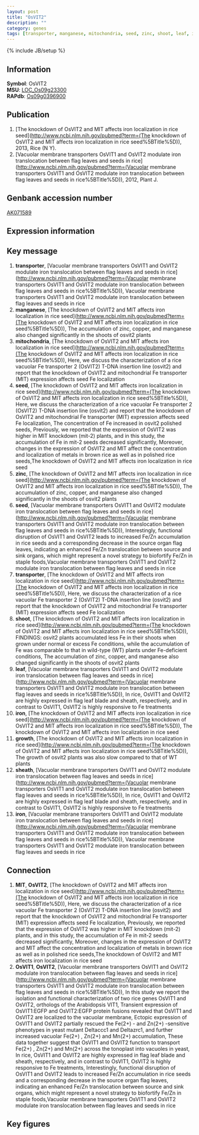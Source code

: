 ```yaml
---
layout: post
title: "OsVIT2"
description: ""
category: genes
tags: [transporter, manganese, mitochondria, seed, zinc, shoot, leaf, iron, growth, sheath]
---
```

{% include JB/setup %}

## Information
__Symbol__: OsVIT2  
__MSU__: [LOC_Os09g23300](http://rice.plantbiology.msu.edu/cgi-bin/ORF_infopage.cgi?orf=LOC_Os09g23300)  
__RAPdb__: [Os09g0396900](http://rapdb.dna.affrc.go.jp/viewer/gbrowse_details/irgsp1?name=Os09g0396900)  

## Publication
1. [The knockdown of OsVIT2 and MIT affects iron localization in rice seed](http://www.ncbi.nlm.nih.gov/pubmed?term=(The knockdown of OsVIT2 and MIT affects iron localization in rice seed%5BTitle%5D)), 2013, Rice (N Y).
2. [Vacuolar membrane transporters OsVIT1 and OsVIT2 modulate iron translocation between flag leaves and seeds in rice](http://www.ncbi.nlm.nih.gov/pubmed?term=(Vacuolar membrane transporters OsVIT1 and OsVIT2 modulate iron translocation between flag leaves and seeds in rice%5BTitle%5D)), 2012, Plant J.

## Genbank accession number
[AK071589](http://www.ncbi.nlm.nih.gov/nuccore/AK071589)

## Expression information

## Key message
1. __transporter__, [Vacuolar membrane transporters OsVIT1 and OsVIT2 modulate iron translocation between flag leaves and seeds in rice](http://www.ncbi.nlm.nih.gov/pubmed?term=(Vacuolar membrane transporters OsVIT1 and OsVIT2 modulate iron translocation between flag leaves and seeds in rice%5BTitle%5D)), Vacuolar membrane transporters OsVIT1 and OsVIT2 modulate iron translocation between flag leaves and seeds in rice
2. __manganese__, [The knockdown of OsVIT2 and MIT affects iron localization in rice seed](http://www.ncbi.nlm.nih.gov/pubmed?term=(The knockdown of OsVIT2 and MIT affects iron localization in rice seed%5BTitle%5D)),  The accumulation of zinc, copper, and manganese also changed significantly in the shoots of osvit2 plants
3. __mitochondria__, [The knockdown of OsVIT2 and MIT affects iron localization in rice seed](http://www.ncbi.nlm.nih.gov/pubmed?term=(The knockdown of OsVIT2 and MIT affects iron localization in rice seed%5BTitle%5D)),  Here, we discuss the characterization of a rice vacuolar Fe transporter 2 (OsVIT2) T-DNA insertion line (osvit2) and report that the knockdown of OsVIT2 and mitochondrial Fe transporter (MIT) expression affects seed Fe localization
4. __seed__, [The knockdown of OsVIT2 and MIT affects iron localization in rice seed](http://www.ncbi.nlm.nih.gov/pubmed?term=(The knockdown of OsVIT2 and MIT affects iron localization in rice seed%5BTitle%5D)),  Here, we discuss the characterization of a rice vacuolar Fe transporter 2 (OsVIT2) T-DNA insertion line (osvit2) and report that the knockdown of OsVIT2 and mitochondrial Fe transporter (MIT) expression affects seed Fe localization, The concentration of Fe increased in osvit2 polished seeds, Previously, we reported that the expression of OsVIT2 was higher in MIT knockdown (mit-2) plants, and in this study, the accumulation of Fe in mit-2 seeds decreased significantly, Moreover, changes in the expression of OsVIT2 and MIT affect the concentration and localization of metals in brown rice as well as in polished rice seeds,The knockdown of OsVIT2 and MIT affects iron localization in rice seed
5. __zinc__, [The knockdown of OsVIT2 and MIT affects iron localization in rice seed](http://www.ncbi.nlm.nih.gov/pubmed?term=(The knockdown of OsVIT2 and MIT affects iron localization in rice seed%5BTitle%5D)),  The accumulation of zinc, copper, and manganese also changed significantly in the shoots of osvit2 plants
6. __seed__, [Vacuolar membrane transporters OsVIT1 and OsVIT2 modulate iron translocation between flag leaves and seeds in rice](http://www.ncbi.nlm.nih.gov/pubmed?term=(Vacuolar membrane transporters OsVIT1 and OsVIT2 modulate iron translocation between flag leaves and seeds in rice%5BTitle%5D)),  Interestingly, functional disruption of OsVIT1 and OsVIT2 leads to increased Fe/Zn accumulation in rice seeds and a corresponding decrease in the source organ flag leaves, indicating an enhanced Fe/Zn translocation between source and sink organs, which might represent a novel strategy to biofortify Fe/Zn in staple foods,Vacuolar membrane transporters OsVIT1 and OsVIT2 modulate iron translocation between flag leaves and seeds in rice
7. __transporter__, [The knockdown of OsVIT2 and MIT affects iron localization in rice seed](http://www.ncbi.nlm.nih.gov/pubmed?term=(The knockdown of OsVIT2 and MIT affects iron localization in rice seed%5BTitle%5D)),  Here, we discuss the characterization of a rice vacuolar Fe transporter 2 (OsVIT2) T-DNA insertion line (osvit2) and report that the knockdown of OsVIT2 and mitochondrial Fe transporter (MIT) expression affects seed Fe localization
8. __shoot__, [The knockdown of OsVIT2 and MIT affects iron localization in rice seed](http://www.ncbi.nlm.nih.gov/pubmed?term=(The knockdown of OsVIT2 and MIT affects iron localization in rice seed%5BTitle%5D)),  FINDINGS: osvit2 plants accumulated less Fe in their shoots when grown under normal or excess Fe conditions, while the accumulation of Fe was comparable to that in wild-type (WT) plants under Fe-deficient conditions, The accumulation of zinc, copper, and manganese also changed significantly in the shoots of osvit2 plants
9. __leaf__, [Vacuolar membrane transporters OsVIT1 and OsVIT2 modulate iron translocation between flag leaves and seeds in rice](http://www.ncbi.nlm.nih.gov/pubmed?term=(Vacuolar membrane transporters OsVIT1 and OsVIT2 modulate iron translocation between flag leaves and seeds in rice%5BTitle%5D)),  In rice, OsVIT1 and OsVIT2 are highly expressed in flag leaf blade and sheath, respectively, and in contrast to OsVIT1, OsVIT2 is highly responsive to Fe treatments
10. __iron__, [The knockdown of OsVIT2 and MIT affects iron localization in rice seed](http://www.ncbi.nlm.nih.gov/pubmed?term=(The knockdown of OsVIT2 and MIT affects iron localization in rice seed%5BTitle%5D)), The knockdown of OsVIT2 and MIT affects iron localization in rice seed
11. __growth__, [The knockdown of OsVIT2 and MIT affects iron localization in rice seed](http://www.ncbi.nlm.nih.gov/pubmed?term=(The knockdown of OsVIT2 and MIT affects iron localization in rice seed%5BTitle%5D)),  The growth of osvit2 plants was also slow compared to that of WT plants
12. __sheath__, [Vacuolar membrane transporters OsVIT1 and OsVIT2 modulate iron translocation between flag leaves and seeds in rice](http://www.ncbi.nlm.nih.gov/pubmed?term=(Vacuolar membrane transporters OsVIT1 and OsVIT2 modulate iron translocation between flag leaves and seeds in rice%5BTitle%5D)),  In rice, OsVIT1 and OsVIT2 are highly expressed in flag leaf blade and sheath, respectively, and in contrast to OsVIT1, OsVIT2 is highly responsive to Fe treatments
13. __iron__, [Vacuolar membrane transporters OsVIT1 and OsVIT2 modulate iron translocation between flag leaves and seeds in rice](http://www.ncbi.nlm.nih.gov/pubmed?term=(Vacuolar membrane transporters OsVIT1 and OsVIT2 modulate iron translocation between flag leaves and seeds in rice%5BTitle%5D)), Vacuolar membrane transporters OsVIT1 and OsVIT2 modulate iron translocation between flag leaves and seeds in rice

## Connection
1. __MIT__, __OsVIT2__, [The knockdown of OsVIT2 and MIT affects iron localization in rice seed](http://www.ncbi.nlm.nih.gov/pubmed?term=(The knockdown of OsVIT2 and MIT affects iron localization in rice seed%5BTitle%5D)),  Here, we discuss the characterization of a rice vacuolar Fe transporter 2 (OsVIT2) T-DNA insertion line (osvit2) and report that the knockdown of OsVIT2 and mitochondrial Fe transporter (MIT) expression affects seed Fe localization, Previously, we reported that the expression of OsVIT2 was higher in MIT knockdown (mit-2) plants, and in this study, the accumulation of Fe in mit-2 seeds decreased significantly, Moreover, changes in the expression of OsVIT2 and MIT affect the concentration and localization of metals in brown rice as well as in polished rice seeds,The knockdown of OsVIT2 and MIT affects iron localization in rice seed
2. __OsVIT1__, __OsVIT2__, [Vacuolar membrane transporters OsVIT1 and OsVIT2 modulate iron translocation between flag leaves and seeds in rice](http://www.ncbi.nlm.nih.gov/pubmed?term=(Vacuolar membrane transporters OsVIT1 and OsVIT2 modulate iron translocation between flag leaves and seeds in rice%5BTitle%5D)),  In this study we report the isolation and functional characterization of two rice genes OsVIT1 and OsVIT2, orthologs of the Arabidopsis VIT1, Transient expression of OsVIT1:EGFP and OsVIT2:EGFP protein fusions revealed that OsVIT1 and OsVIT2 are localized to the vacuolar membrane, Ectopic expression of OsVIT1 and OsVIT2 partially rescued the Fe(2+) - and Zn(2+) -sensitive phenotypes in yeast mutant Deltaccc1 and Deltazrc1, and further increased vacuolar Fe(2+) , Zn(2+) and Mn(2+) accumulation, These data together suggest that OsVIT1 and OsVIT2 function to transport Fe(2+) , Zn(2+) and Mn(2+) across the tonoplast into vacuoles in yeast, In rice, OsVIT1 and OsVIT2 are highly expressed in flag leaf blade and sheath, respectively, and in contrast to OsVIT1, OsVIT2 is highly responsive to Fe treatments, Interestingly, functional disruption of OsVIT1 and OsVIT2 leads to increased Fe/Zn accumulation in rice seeds and a corresponding decrease in the source organ flag leaves, indicating an enhanced Fe/Zn translocation between source and sink organs, which might represent a novel strategy to biofortify Fe/Zn in staple foods,Vacuolar membrane transporters OsVIT1 and OsVIT2 modulate iron translocation between flag leaves and seeds in rice

## Key figures


